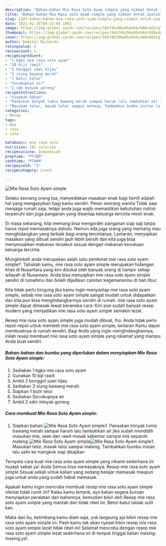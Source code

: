 ```yaml
---
description: "Bahan-bahan Mie Rasa Soto Ayam simple yang nikmat Untuk Jualan"
title: "Bahan-bahan Mie Rasa Soto Ayam simple yang nikmat Untuk Jualan"
slug: 1307-bahan-bahan-mie-rasa-soto-ayam-simple-yang-nikmat-untuk-jualan
date: 2021-02-16T04:12:04.196Z
image: https://img-global.cpcdn.com/recipes/56b7db296e05a564/680x482cq70/mie-rasa-soto-ayam-simple-foto-resep-utama.jpg
thumbnail: https://img-global.cpcdn.com/recipes/56b7db296e05a564/680x482cq70/mie-rasa-soto-ayam-simple-foto-resep-utama.jpg
cover: https://img-global.cpcdn.com/recipes/56b7db296e05a564/680x482cq70/mie-rasa-soto-ayam-simple-foto-resep-utama.jpg
author: Dominic Richards
ratingvalue: 4
reviewcount: 5
recipeingredient:
- "1 bgks mie rasa soto ayam"
- "10 biji rawit"
- "2 bonggol sawi hijau"
- "2 siung bawang merah"
- "1 butir telur"
- "Secukupnya air"
- "2 sdm minyak goreng"
recipeinstructions:
- "Siapkan bahan"
- "Panaskan minyak tumis bawang merah sampai harum lalu tambahkan air jika sudah mendidih masukan mie, sawi dan rawit masak sebentar sampai mie separoh mateng"
- "Masukan telor, masak telor sampai mateng. Tambahkan bumbu instan lalu salin ke mangkok siap disajikan"
categories:
- Resep
tags:
- mie
- rasa
- soto

katakunci: mie rasa soto 
nutrition: 181 calories
recipecuisine: Indonesian
preptime: "PT18M"
cooktime: "PT40M"
recipeyield: "3"
recipecategory: Lunch

---
```



![Mie Rasa Soto Ayam simple](https://img-global.cpcdn.com/recipes/56b7db296e05a564/680x482cq70/mie-rasa-soto-ayam-simple-foto-resep-utama.jpg)

Selaku seorang orang tua, menyediakan masakan enak bagi famili adalah hal yang mengasyikan bagi kamu sendiri. Peran seorang  wanita Tidak saja menjaga rumah saja, tetapi anda juga wajib memastikan kebutuhan nutrisi terpenuhi dan juga panganan yang disantap keluarga tercinta mesti enak.

Di masa  sekarang, kita memang bisa mengorder panganan siap saji tanpa harus repot memasaknya dahulu. Namun ada juga orang yang memang mau menghidangkan yang terbaik bagi orang tercintanya. Lantaran, menyajikan masakan yang dibuat sendiri jauh lebih bersih dan kita juga bisa menyesuaikan makanan tersebut sesuai dengan makanan kesukaan keluarga tercinta. 



Mungkinkah anda merupakan salah satu penikmat mie rasa soto ayam simple?. Tahukah kamu, mie rasa soto ayam simple merupakan hidangan khas di Nusantara yang kini disukai oleh banyak orang di hampir setiap wilayah di Nusantara. Anda bisa menyajikan mie rasa soto ayam simple sendiri di rumahmu dan boleh dijadikan camilan kegemaranmu di hari libur.

Kita tidak perlu bingung jika kamu ingin menyantap mie rasa soto ayam simple, sebab mie rasa soto ayam simple sangat mudah untuk didapatkan dan kita pun bisa menghidangkannya sendiri di rumah. mie rasa soto ayam simple dapat dimasak lewat beraneka cara. Kini pun sudah banyak resep modern yang menjadikan mie rasa soto ayam simple semakin lezat.

Resep mie rasa soto ayam simple juga mudah dibuat, lho. Anda tidak perlu repot-repot untuk membeli mie rasa soto ayam simple, lantaran Kamu dapat membuatnya di rumah sendiri. Bagi Anda yang ingin menghidangkannya, inilah resep membuat mie rasa soto ayam simple yang nikamat yang mampu Anda buat sendiri.

<!--inarticleads1-->

##### Bahan-bahan dan bumbu yang diperlukan dalam menyiapkan Mie Rasa Soto Ayam simple:

1. Sediakan 1 bgks mie rasa soto ayam
1. Gunakan 10 biji rawit
1. Ambil 2 bonggol sawi hijau
1. Sediakan 2 siung bawang merah
1. Siapkan 1 butir telur
1. Sediakan Secukupnya air
1. Ambil 2 sdm minyak goreng




<!--inarticleads2-->

##### Cara membuat Mie Rasa Soto Ayam simple:

1. Siapkan bahan
<img src="https://img-global.cpcdn.com/steps/62e0aa311dbcf933/160x128cq70/mie-rasa-soto-ayam-simple-langkah-memasak-1-foto.jpg" alt="Mie Rasa Soto Ayam simple">1. Panaskan minyak tumis bawang merah sampai harum lalu tambahkan air jika sudah mendidih masukan mie, sawi dan rawit masak sebentar sampai mie separoh mateng
<img src="https://img-global.cpcdn.com/steps/1a91aebf5bce94c4/160x128cq70/mie-rasa-soto-ayam-simple-langkah-memasak-2-foto.jpg" alt="Mie Rasa Soto Ayam simple"><img src="https://img-global.cpcdn.com/steps/d003bd1e5d8a690c/160x128cq70/mie-rasa-soto-ayam-simple-langkah-memasak-2-foto.jpg" alt="Mie Rasa Soto Ayam simple">1. Masukan telor, masak telor sampai mateng. Tambahkan bumbu instan lalu salin ke mangkok siap disajikan




Ternyata cara buat mie rasa soto ayam simple yang nikamt sederhana ini mudah sekali ya! Anda Semua bisa memasaknya. Resep mie rasa soto ayam simple Sesuai sekali untuk kalian yang sedang belajar memasak maupun juga untuk anda yang sudah hebat memasak.

Apakah kamu ingin mencoba membuat resep mie rasa soto ayam simple nikmat tidak rumit ini? Kalau kamu tertarik, ayo kalian segera buruan menyiapkan peralatan dan bahannya, kemudian bikin deh Resep mie rasa soto ayam simple yang mantab dan tidak ribet ini. Betul-betul taidak sulit kan. 

Maka dari itu, ketimbang kamu diam saja, yuk langsung aja bikin resep mie rasa soto ayam simple ini. Pasti kamu tak akan nyesel bikin resep mie rasa soto ayam simple lezat tidak ribet ini! Selamat mencoba dengan resep mie rasa soto ayam simple lezat sederhana ini di tempat tinggal kalian masing-masing,ya!.


